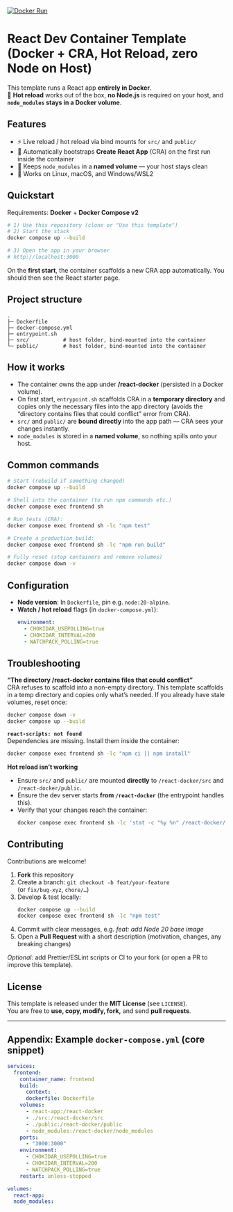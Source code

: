 [![Docker Run](https://github.com/Oeht/docker-react/actions/workflows/ci.yml/badge.svg)](https://github.com/Oeht/docker-react/actions/workflows/ci.yml)

# React Dev Container Template (Docker + CRA, Hot Reload, zero Node on Host)

This template runs a React app **entirely in Docker**.  
🚀 **Hot reload** works out of the box, **no Node.js** is required on your host, and **`node_modules` stays in a Docker volume**.

## Features

- ⚡ Live reload / hot reload via bind mounts for `src/` and `public/`
- 🧰 Automatically bootstraps **Create React App** (CRA) on the first run inside the container
- 🧳 Keeps `node_modules` in a **named volume** — your host stays clean
- 🐳 Works on Linux, macOS, and Windows/WSL2

## Quickstart

Requirements: **Docker** + **Docker Compose v2**

```bash
# 1) Use this repository (clone or "Use this template")
# 2) Start the stack
docker compose up --build

# 3) Open the app in your browser
# http://localhost:3000
```

On the **first start**, the container scaffolds a new CRA app automatically. You should then see the React starter page.

## Project structure

```
.
├─ Dockerfile
├─ docker-compose.yml
├─ entrypoint.sh
├─ src/           # host folder, bind-mounted into the container
└─ public/        # host folder, bind-mounted into the container
```

## How it works

- The container owns the app under **/react-docker** (persisted in a Docker volume).
- On first start, `entrypoint.sh` scaffolds CRA in a **temporary directory** and copies only the necessary files into the app directory (avoids the “directory contains files that could conflict” error from CRA).
- `src/` and `public/` are **bound directly** into the app path — CRA sees your changes instantly.
- `node_modules` is stored in a **named volume**, so nothing spills onto your host.

## Common commands

```bash
# Start (rebuild if something changed)
docker compose up --build

# Shell into the container (to run npm commands etc.)
docker compose exec frontend sh

# Run tests (CRA):
docker compose exec frontend sh -lc "npm test"

# Create a production build:
docker compose exec frontend sh -lc "npm run build"

# Fully reset (stop containers and remove volumes)
docker compose down -v
```

## Configuration

- **Node version**: In `Dockerfile`, pin e.g. `node:20-alpine`.
- **Watch / hot reload** flags (in `docker-compose.yml`):
  ```yaml
  environment:
    - CHOKIDAR_USEPOLLING=true
    - CHOKIDAR_INTERVAL=200
    - WATCHPACK_POLLING=true
  ```

## Troubleshooting

**“The directory /react-docker contains files that could conflict”**  
CRA refuses to scaffold into a non-empty directory. This template scaffolds in a temp directory and copies only what’s needed. If you already have stale volumes, reset once:

```bash
docker compose down -v
docker compose up --build
```

**`react-scripts: not found`**  
Dependencies are missing. Install them inside the container:
```bash
docker compose exec frontend sh -lc "npm ci || npm install"
```

**Hot reload isn’t working**  
- Ensure `src/` and `public/` are mounted **directly** to `/react-docker/src` and `/react-docker/public`.
- Ensure the dev server starts **from `/react-docker`** (the entrypoint handles this).
- Verify that your changes reach the container:
  ```bash
  docker compose exec frontend sh -lc 'stat -c "%y %n" /react-docker/src/App.js'
  ```

## Contributing

Contributions are welcome!

1. **Fork** this repository
2. Create a branch: `git checkout -b feat/your-feature`  
   (or `fix/bug-xyz`, `chore/…`)
3. Develop & test locally:
   ```bash
   docker compose up --build
   docker compose exec frontend sh -lc "npm test"
   ```
4. Commit with clear messages, e.g. *feat: add Node 20 base image*
5. Open a **Pull Request** with a short description (motivation, changes, any breaking changes)

*Optional:* add Prettier/ESLint scripts or CI to your fork (or open a PR to improve this template).

## License

This template is released under the **MIT License** (see `LICENSE`).  
You are free to **use, copy, modify, fork,** and send **pull requests**.

---

## Appendix: Example `docker-compose.yml` (core snippet)

```yaml
services:
  frontend:
    container_name: frontend
    build:
      context: .
      dockerfile: Dockerfile
    volumes:
      - react-app:/react-docker
      - ./src:/react-docker/src
      - ./public:/react-docker/public
      - node_modules:/react-docker/node_modules
    ports:
      - "3000:3000"
    environment:
      - CHOKIDAR_USEPOLLING=true
      - CHOKIDAR_INTERVAL=200
      - WATCHPACK_POLLING=true
    restart: unless-stopped

volumes:
  react-app:
  node_modules:
```
